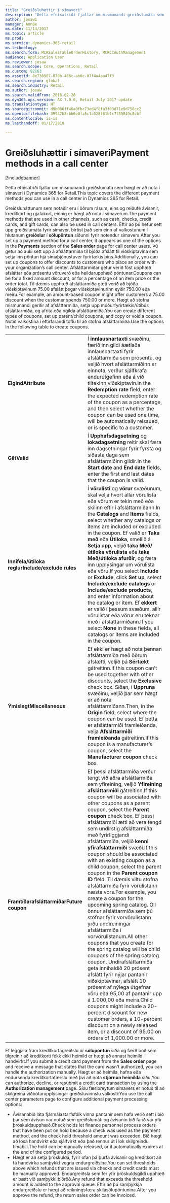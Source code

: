 ```yaml
---
title: "Greiðsluhættir í símaveri"
description: "Þetta efnisatriði fjallar um mismunandi greiðslumáta sem hægt er að nota í símaveri í Dynamics 365 for Retail."
author: josaw1
manager: AnnBe
ms.date: 11/14/2017
ms.topic: article
ms.prod: 
ms.service: dynamics-365-retail
ms.technology: 
ms.search.form: MCRSalesTableOrderHistory, MCRCCAuthManagement
audience: Application User
ms.reviewer: josaw
ms.search.scope: Core, Operations, Retail
ms.custom: 92163
ms.assetid: 8e738907-870b-466c-ab0c-07f4a4aa47f3
ms.search.region: global
ms.search.industry: Retail
ms.author: josaw
ms.search.validFrom: 2016-02-28
ms.dyn365.ops.version: AX 7.0.0, Retail July 2017 update
ms.translationtype: HT
ms.sourcegitcommit: d9b080ff46a0fbc73ed4f8fa3f03d71e9d758cc2
ms.openlocfilehash: 39947b8cbb6e0fa5c1a328f61b1c7f89849c8cbf
ms.contentlocale: is-is
ms.lasthandoff: 01/17/2018

---
```


# <a name="payment-methods-in-a-call-center"></a><span data-ttu-id="6a6b4-103">Greiðsluhættir í símaveri</span><span class="sxs-lookup"><span data-stu-id="6a6b4-103">Payment methods in a call center</span></span>

[!include[banner](includes/banner.md)]


<span data-ttu-id="6a6b4-104">Þetta efnisatriði fjallar um mismunandi greiðslumáta sem hægt er að nota í símaveri í Dynamics 365 for Retail.</span><span class="sxs-lookup"><span data-stu-id="6a6b4-104">This topic covers the different payment methods you can use in a call center in Dynamics 365 for Retail.</span></span>

<span data-ttu-id="6a6b4-105">Greiðsluháttunum sem notaðir eru í öðrum rásum, eins og reiðufé ávísanir, kreditkort og gjafakort, einnig er hægt að nota í símaverum.</span><span class="sxs-lookup"><span data-stu-id="6a6b4-105">The payment methods that are used in other channels, such as cash, checks, credit cards, and gift cards, can also be used in call centers.</span></span> <span data-ttu-id="6a6b4-106">Eftir að þú hefur sett upp greiðslumáta fyrir símaver, birtist það sem einn af valkostunum í hlutanum **greiðslur** í **sölupöntun** síðunni fyrir notendur símavers.</span><span class="sxs-lookup"><span data-stu-id="6a6b4-106">After you set up a payment method for a call center, it appears as one of the options in the **Payments** section of the **Sales order** page for call center users.</span></span> <span data-ttu-id="6a6b4-107">Þú getur að auki sett upp á afsláttarmiða til bjóða afslátt til viðskiptavina sem setja inn pöntun hjá símaþjónustuver fyrirtækis þíns.</span><span class="sxs-lookup"><span data-stu-id="6a6b4-107">Additionally, you can set up coupons to offer discounts to customers who place an order with your organization’s call center.</span></span> <span data-ttu-id="6a6b4-108">Afsláttarmiðar getur verið föst upphæð afsláttar eða prósentu vöruverð eða heildarupphæð pöntunar.</span><span class="sxs-lookup"><span data-stu-id="6a6b4-108">Coupons can be for a fixed amount discount, or for a percentage of an item price or the order total.</span></span> <span data-ttu-id="6a6b4-109">Til dæmis upphæð afsláttarmiða gæti verið að bjóða viðskiptavinum 75.00 afslátt þegar viðskiptavinurinn eyðir 750.00 eða meiru.</span><span class="sxs-lookup"><span data-stu-id="6a6b4-109">For example, an amount-based coupon might offer customers a 75.00 discount when the customer spends 750.00 or more.</span></span> <span data-ttu-id="6a6b4-110">Hægt að stofna mismunandi gerðir af afsláttarmiða, setja upp móðurfyrirtækis/útibús afsláttarmiða, og afrita eða ógilda afsláttarmiða.</span><span class="sxs-lookup"><span data-stu-id="6a6b4-110">You can create different types of coupons, set up parent/child coupons, and copy or void a coupon.</span></span> <span data-ttu-id="6a6b4-111">Notið valkostina í eftirfarandi töflu til að stofna afsláttarmiða.</span><span class="sxs-lookup"><span data-stu-id="6a6b4-111">Use the options  in the following table to create coupons.</span></span>

|                           |                                                                                                                                                                                                                                                                                                                                                                                                                                                                                                                                                                                                                             |
|---------------------------|-----------------------------------------------------------------------------------------------------------------------------------------------------------------------------------------------------------------------------------------------------------------------------------------------------------------------------------------------------------------------------------------------------------------------------------------------------------------------------------------------------------------------------------------------------------------------------------------------------------------------------|
| <span data-ttu-id="6a6b4-112">**Eigind**</span><span class="sxs-lookup"><span data-stu-id="6a6b4-112">**Attribute**</span></span>             | <span data-ttu-id="6a6b4-113">Í **innlausnartaxti** svæðinu, færið inn gildi áætlaða innlausnartaxti fyrir afsláttarmiða sem prósentu, og veljið hvort afsláttarmiðinn er einnota, verður sjálfkrafa endurútgefinn eða á við tiltekinn viðskiptavin.</span><span class="sxs-lookup"><span data-stu-id="6a6b4-113">In the **Redemption rate** field, enter the expected redemption rate of the coupon as a percentage, and then select whether the coupon can be used one time, will be automatically reissued, or is specific to a customer.</span></span>                                                                                                                                                                                                                                                                                                                                                                                       |
| <span data-ttu-id="6a6b4-114">**Gilt**</span><span class="sxs-lookup"><span data-stu-id="6a6b4-114">**Valid**</span></span>                 | <span data-ttu-id="6a6b4-115">Í **Upphafsdagsetning** og **lokadagsetning** reitir skal færa inn dagsetningar fyrir fyrsta og síðasta daga sem afsláttarmiðinn gildir.</span><span class="sxs-lookup"><span data-stu-id="6a6b4-115">In the **Start date** and **End date** fields, enter the first and last dates that the coupon is valid.</span></span>                                                                                                                                                                                                                                                                                                                                                                                                                                                                                                                     |
| <span data-ttu-id="6a6b4-116">**Innifela/útiloka reglur**</span><span class="sxs-lookup"><span data-stu-id="6a6b4-116">**Include/exclude rules**</span></span> | <span data-ttu-id="6a6b4-117">Í **vörulisti** og **vörur** svæðunum, skal velja hvort allar vörulista eða vörum er tekin með eða skilinn eftir í afsláttarmiðann.</span><span class="sxs-lookup"><span data-stu-id="6a6b4-117">In the **Catalogs** and **Items** fields, select whether any catalogs or items are included or excluded in the coupon.</span></span> <span data-ttu-id="6a6b4-118">Ef valið er **Taka með** eða **Útiloka**, smellið á **Setja upp**, veljið **taka Með/útiloka vörulista** eða **taka Með/útiloka afurðir**, og færa inn upplýsingar um vörulista eða vöru.</span><span class="sxs-lookup"><span data-stu-id="6a6b4-118">If you select **Include** or **Exclude**, click **Set up**, select **Include/exclude catalogs** or **Include/exclude products**, and enter information about the catalog or item.</span></span> <span data-ttu-id="6a6b4-119">Ef **ekkert** er valið í þessum svæðum, allir vörulistar eða vörur eru teknar með í afsláttarmiðann.</span><span class="sxs-lookup"><span data-stu-id="6a6b4-119">If you select **None** in these fields, all catalogs or items are included in the coupon.</span></span>                                                                                                                                                                                                                          |
| <span data-ttu-id="6a6b4-120">**Ýmislegt**</span><span class="sxs-lookup"><span data-stu-id="6a6b4-120">**Miscellaneous**</span></span>         | <span data-ttu-id="6a6b4-121">Ef ekki er hægt að nota þennan afsláttarmiða með öðrum afslætti, veljið þá **Sértækt** gátreitinn.</span><span class="sxs-lookup"><span data-stu-id="6a6b4-121">If this coupon can’t be used together with other discounts, select the **Exclusive** check box.</span></span> <span data-ttu-id="6a6b4-122">Síðan, í **Uppruna** svæðinu, veljið þar sem hægt er að nota afsláttarmiðann.</span><span class="sxs-lookup"><span data-stu-id="6a6b4-122">Then, in the **Origin** field, select where the coupon can be used.</span></span> <span data-ttu-id="6a6b4-123">Ef þetta er afsláttarmiði framleiðanda, velja **Afsláttarmiði framleiðanda**  gátreitinn.</span><span class="sxs-lookup"><span data-stu-id="6a6b4-123">If this coupon is a manufacturer’s coupon, select the **Manufacturer coupon** check box.</span></span>                                                                                                                                                                                                                                                                                                                                                                |
| <span data-ttu-id="6a6b4-124">**Framtíðarafsláttarmiðar**</span><span class="sxs-lookup"><span data-stu-id="6a6b4-124">**Future coupon**</span></span>         | <span data-ttu-id="6a6b4-125">Ef þessi afsláttarmiða verður tengt við aðra afsláttarmiða sem yfireining, veljið **Yfireining afsláttarmiði** gátreitinn.</span><span class="sxs-lookup"><span data-stu-id="6a6b4-125">If this coupon will be associated with other coupons as a parent coupon, select the **Parent coupon** check box.</span></span> <span data-ttu-id="6a6b4-126">Ef þessi afsláttarmiði ætti að vera tengd sem undirstig afsláttarmiða með fyrirliggjandi afsláttarmiða, veljið **kenni yfirafsláttarmiði**  svæði.</span><span class="sxs-lookup"><span data-stu-id="6a6b4-126">If this coupon should be associated with an existing coupon as a child coupon, select the parent coupon in the **Parent coupon ID** field.</span></span> <span data-ttu-id="6a6b4-127">Til dæmis viltu stofna afsláttarmiða fyrir vörulistann næsta vors.</span><span class="sxs-lookup"><span data-stu-id="6a6b4-127">For example, you create a coupon for the upcoming spring catalog.</span></span> <span data-ttu-id="6a6b4-128">Öll önnur afsláttarmiða sem þú stofnar fyrir vorvörulistann yrðu undireiningar afsláttarmiða í vorvörulistanum.</span><span class="sxs-lookup"><span data-stu-id="6a6b4-128">All other coupons that you create for the spring catalog will be child coupons of the spring catalog coupon.</span></span> <span data-ttu-id="6a6b4-129">Undirafsláttarmiða geta innihaldið 20 prósent afslátt fyrir nýjar pantanir viðskiptavinar, afslátt 10 prósent af nýlega útgefnar vöru eða 95,00 af pantanir upp á 1.000,00 eða meira.</span><span class="sxs-lookup"><span data-stu-id="6a6b4-129">Child coupons might include a 20-percent discount for new customer orders, a 10-percent discount on a newly released item, or a discount of 95.00 on orders of 1,000.00 or more.</span></span> |

<span data-ttu-id="6a6b4-130">Ef leggja á fram kreditkortagreiðslu úr **sölupöntun** síða og færð boð sem tilgreinir að kreditkorti fékk ekki heimild er hægt að annast heimild handvirkt.</span><span class="sxs-lookup"><span data-stu-id="6a6b4-130">If you submit a credit card payment from the **Sales order** page and receive a message that states that the card wasn't authorized, you can handle the authorization manually.</span></span> <span data-ttu-id="6a6b4-131">Hægt er að heimila, hafna eða endursenda kreditkortafærslu með því að nota **stjórnun heimilda** síðu.</span><span class="sxs-lookup"><span data-stu-id="6a6b4-131">You can authorize, decline, or resubmit a credit card transaction by using the **Authorization management** page.</span></span> <span data-ttu-id="6a6b4-132">Síðu færibreytum símavers er notuð til að skilgreina viðbótarupplýsingar greiðsluvinnslu valkosti:</span><span class="sxs-lookup"><span data-stu-id="6a6b4-132">You use the call center parameters page to configure additional payment processing options:</span></span>

-   <span data-ttu-id="6a6b4-133">Ávísanabið láta fjármálastarfsfólk vinna pantanir sem hafa verið sett í bið þar sem ávísun var notuð sem greiðslumáti og ávísunin bið farið var yfir þröskuldsupphæð.</span><span class="sxs-lookup"><span data-stu-id="6a6b4-133">Check holds let finance personnel process orders that have been put on hold because a check was used as the payment method, and the check hold threshold amount was exceeded.</span></span> <span data-ttu-id="6a6b4-134">Bið hægt að losa handvirkt eða sjálfvirkt eða það rennur út í lok skilgreindu tímabili.</span><span class="sxs-lookup"><span data-stu-id="6a6b4-134">The hold can be manually released, or it automatically expires at the end of the configured period.</span></span>
-   <span data-ttu-id="6a6b4-135">Hægt er að setja þröskulda, fyrir ofan þá þurfa ávísanir og kreditkort að fá handvirka samþykkt vegna endurgreiðslna.</span><span class="sxs-lookup"><span data-stu-id="6a6b4-135">You can set thresholds above which refunds that are issued via checks and credit cards must be manually approved.</span></span> <span data-ttu-id="6a6b4-136">Endurgreiðsla sem fer yfir þröskuldsgildi upphæð er bætt við samþykki biðröð.</span><span class="sxs-lookup"><span data-stu-id="6a6b4-136">Any refund that exceeds the threshold amount is added to the approval queue.</span></span> <span data-ttu-id="6a6b4-137">Eftir að þú samþykkja endurgreiðslu er hægt að reikningsfæra skilasölupöntunina.</span><span class="sxs-lookup"><span data-stu-id="6a6b4-137">After you approve the refund, the return sales order can be invoiced.</span></span>





